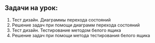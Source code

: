 ## Задачи на урок:

1. Тест дизайн. Диаграммы перехода состояний
2. Решение задач при помощи диаграмм перехода состояний
3. Тест дизайн. Тестирование методом белого ящика
4. Решение задач при помощи метода тестирования белого ящика
